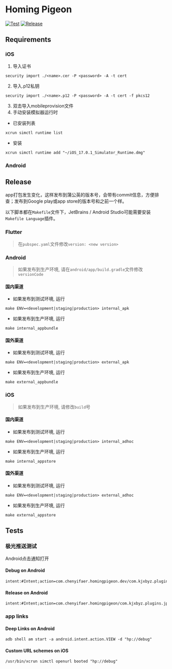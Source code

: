 # Homing Pigeon

[![Test](https://github.com/cyf/homing-pigeon/actions/workflows/test.yml/badge.svg)](https://github.com/cyf/homing-pigeon/actions/workflows/test.yml)
[![Release](https://github.com/cyf/homing-pigeon/actions/workflows/release.yml/badge.svg)](https://github.com/cyf/homing-pigeon/actions/workflows/release.yml)

## Requirements

### iOS

1. 导入证书
```shell
security import ./<name>.cer -P <password> -A -t cert
```

2. 导入.p12私钥
```shell
security import ./<name>.p12 -P <password> -A -t cert -f pkcs12
```

3. 双击导入mobileprovision文件
4. 手动安装模拟器运行时
- 已安装列表
```shell
xcrun simctl runtime list
```

- 安装
```shell
xcrun simctl runtime add "~/iOS_17.0.1_Simulator_Runtime.dmg"
```

### Android

## Release

app打包发生变化，这样发布到蒲公英的版本号，会带有commit信息，方便排查；发布到Google play或app store的版本号和之前一个样。

以下脚本都在`Makefile`文件下，JetBrains / Android Studio可能需要安装`Makefile Language`插件。

### Flutter

>在`pubspec.yaml`文件修改`version: <new version>`

### Android

>如果发布到生产环境, 请在`android/app/build.gradle`文件修改`versionCode`

#### 国内渠道

- 如果发布到测试环境, 运行
```shell
make ENV=<development|staging|production> internal_apk
```

- 如果发布到生产环境, 运行
```shell
make internal_appbundle
```

#### 国外渠道

- 如果发布到测试环境, 运行
```shell
make ENV=<development|staging|production> external_apk
```

- 如果发布到生产环境, 运行
```shell
make external_appbundle
```

### iOS

>如果发布到生产环境, 请修改`build`号

#### 国内渠道

- 如果发布到测试环境, 运行
```shell
make ENV=<development|staging|production> internal_adhoc
```

- 如果发布到生产环境, 运行
```shell
make internal_appstore
```

#### 国外渠道

- 如果发布到测试环境, 运行
```shell
make ENV=<development|staging|production> external_adhoc
```

- 如果发布到生产环境, 运行
```shell
make external_appstore
```

## Tests

### 极光推送测试

Android点击通知打开

#### Debug on Android

```text
intent:#Intent;action=com.chenyifaer.homingpigeon.dev/com.kjxbyz.plugins.jpush.OpenClickActivity;component=com.chenyifaer.homingpigeon.dev/com.kjxbyz.plugins.jpush.OpenClickActivity;end
```

#### Release on Android

```text
intent:#Intent;action=com.chenyifaer.homingpigeon/com.kjxbyz.plugins.jpush.OpenClickActivity;component=com.chenyifaer.homingpigeon/com.kjxbyz.plugins.jpush.OpenClickActivity;end
```

### app links

#### Deep Links on Android

```shell
adb shell am start -a android.intent.action.VIEW -d "hp://debug"
```

#### Custom URL schemes on iOS

```shell
/usr/bin/xcrun simctl openurl booted "hp://debug"
```
